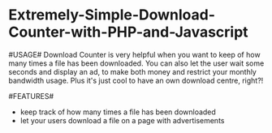 Extremely-Simple-Download-Counter-with-PHP-and-Javascript
=========================================================

#USAGE#
Download Counter is very helpful when you want to keep of how many times a file has been downloaded.
You can also let the user wait some seconds and display an ad, to make both money and restrict your monthly bandwidth usage.
Plus it's just cool to have an own download centre, right?!

#FEATURES#
- keep track of how many times a file has been downloaded
- let your users download a file on a page with advertisements
